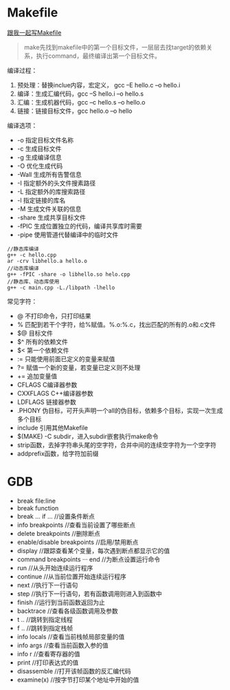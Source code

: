 # Makefile

[跟我一起写Makefile](https://github.com/seisman/how-to-write-makefile) 

> make先找到makefile中的第一个目标文件，一层层去找target的依赖关系，执行command，最终编译出第一个目标文件。

编译过程：

1. 预处理：替换inclue内容，宏定义， gcc –E hello.c –o hello.i
2. 编译：生成汇编代码，gcc –S hello.i –o hello.s
3. 汇编：生成机器代码，gcc –c hello.s –o hello.o
4. 链接：链接目标文件，gcc hello.o –o hello

编译选项：

- -o 指定目标文件名称
- -c 生成目标文件
- -g 生成编译信息
- -O 优化生成代码
- -Wall 生成所有告警信息
- -I 指定额外的头文件搜素路径
- -L 指定额外的库搜索路径
- -l 指定链接的库名
- -M 生成文件关联的信息
- -share 生成共享目标文件
- -fPIC 生成位置独立的代码，编译共享库时需要
- -pipe 使用管道代替编译中的临时文件

```
//静态库编译
g++ -c hello.cpp
ar -crv libhello.a hello.o
//动态库编译
g++ -fPIC -share -o libhello.so helo.cpp
//静态库、动态库使用
g++ -c main.cpp -L./libpath -lhello
```

常见字符：

- @ 不打印命令，只打印结果
- % 匹配到若干个字符，给%赋值。%.o:%.c，找出匹配的所有的.o和.c文件
- $@ 目标文件
- $^ 所有的依赖文件
- $< 第一个依赖文件
- := 只能使用前面已定义的变量来赋值
- ?= 赋值一个新的变量，若变量已定义则不处理
- += 追加变量值
- CFLAGS C编译器参数
- CXXFLAGS C++编译器参数
- LDFLAGS 链接器参数
- .PHONY 伪目标，可开头声明一个all的伪目标，依赖多个目标，实现一次生成多个目标
- include 引用其他Makefile
- $(MAKE) -C subdir，进入subdir嵌套执行make命令
- strip函数，去掉字符串头尾的空字符，合并中间的连续空字符为一个空字符
- addprefix函数，给字符加前缀



# GDB

- break file:line
- break function
- break ... if ...	//设置条件断点
- info breakpoints	//查看当前设置了哪些断点
- delete breakpoints	//删除断点
- enable/disable breakpoints	//启用/禁用断点
- display		//跟踪查看某个变量，每次遇到断点都显示它的值
- command	breakpoints ··· end	//为断点设置运行命令
- run			//从头开始连续运行程序
- continue	//从当前位置开始连续运行程序
- next		//执行下一行语句
- step		//执行下一行语句，若有函数调用则进入到函数中
- finish		//运行到当前函数返回为止
- backtrace	//查看各级函数调用及参数
- t ..		//跳转到指定线程
- f ..		//跳转到指定栈帧
- info locals	//查看当前栈帧局部变量的值
- info args	//查看当前函数入参的值
- info r		//查看寄存器的值
- print		//打印表达式的值
- disassemble //打开该帧函数的反汇编代码
- examine(x)	//按字节打印某个地址中开始的值

